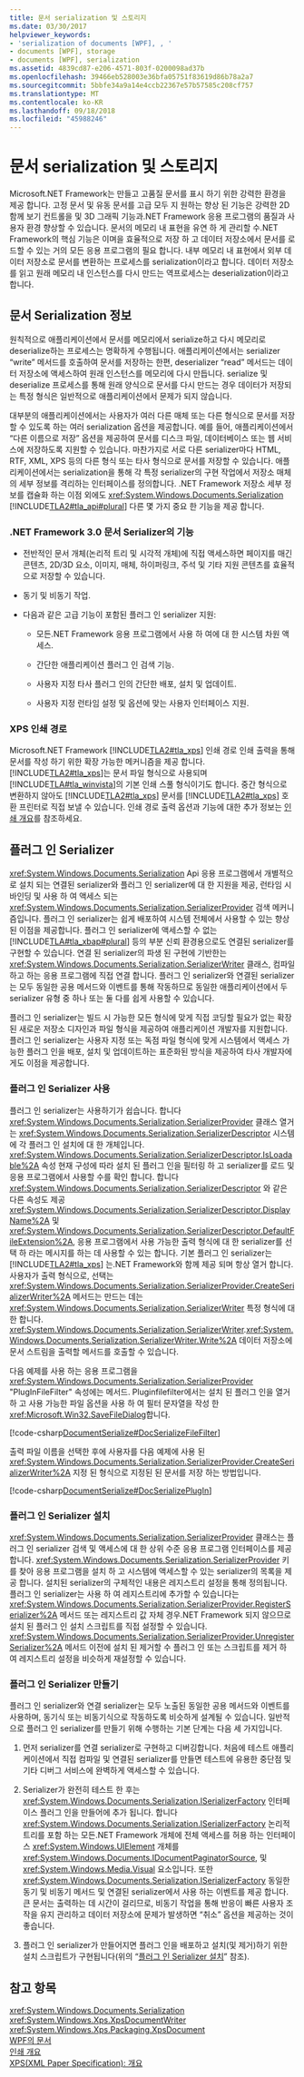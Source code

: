 ```yaml
---
title: 문서 serialization 및 스토리지
ms.date: 03/30/2017
helpviewer_keywords:
- 'serialization of documents [WPF], , '
- documents [WPF], storage
- documents [WPF], serialization
ms.assetid: 4839cd87-e206-4571-803f-0200098ad37b
ms.openlocfilehash: 39466eb528003e36bfa05751f83619d86b78a2a7
ms.sourcegitcommit: 5bbfe34a9a14e4ccb22367e57b57585c208cf757
ms.translationtype: MT
ms.contentlocale: ko-KR
ms.lasthandoff: 09/18/2018
ms.locfileid: "45988246"
---
```

# <a name="document-serialization-and-storage"></a>문서 serialization 및 스토리지
Microsoft.NET Framework는 만들고 고품질 문서를 표시 하기 위한 강력한 환경을 제공 합니다.  고정 문서 및 유동 문서를 고급 모두 지 원하는 향상 된 기능은 강력한 2D 함께 보기 컨트롤을 및 3D 그래픽 기능과.NET Framework 응용 프로그램의 품질과 사용자 환경 향상할 수 있습니다.  문서의 메모리 내 표현을 유연 하 게 관리할 수.NET Framework의 핵심 기능은 이며을 효율적으로 저장 하 고 데이터 저장소에서 문서를 로드할 수 있는 거의 모든 응용 프로그램의 필요 합니다.  내부 메모리 내 표현에서 외부 데이터 저장소로 문서를 변환하는 프로세스를 serialization이라고 합니다.  데이터 저장소를 읽고 원래 메모리 내 인스턴스를 다시 만드는 역프로세스는 deserialization이라고 합니다.  
  
 
  
<a name="AboutSerialization"></a>   
## <a name="about-document-serialization"></a>문서 Serialization 정보  
 원칙적으로 애플리케이션에서 문서를 메모리에서 serialize하고 다시 메모리로 deserialize하는 프로세스는 명확하게 수행됩니다.  애플리케이션에서는 serializer “write” 메서드를 호출하여 문서를 저장하는 한편, deserializer “read” 메서드는 데이터 저장소에 액세스하여 원래 인스턴스를 메모리에 다시 만듭니다.  serialize 및 deserialize 프로세스를 통해 원래 양식으로 문서를 다시 만드는 경우 데이터가 저장되는 특정 형식은 일반적으로 애플리케이션에서 문제가 되지 않습니다.  
  
 대부분의 애플리케이션에서는 사용자가 여러 다른 매체 또는 다른 형식으로 문서를 저장할 수 있도록 하는 여러 serialization 옵션을 제공합니다.  예를 들어, 애플리케이션에서 “다른 이름으로 저장” 옵션을 제공하여 문서를 디스크 파일, 데이터베이스 또는 웹 서비스에 저장하도록 지원할 수 있습니다.  마찬가지로 서로 다른 serializer마다 HTML, RTF, XML, XPS 등의 다른 형식 또는 타사 형식으로 문서를 저장할 수 있습니다.  애플리케이션에서는 serialization을 통해 각 특정 serializer의 구현 작업에서 저장소 매체의 세부 정보를 격리하는 인터페이스를 정의합니다.  .NET Framework 저장소 세부 정보를 캡슐화 하는 이점 외에도 <xref:System.Windows.Documents.Serialization> [!INCLUDE[TLA2#tla_api#plural](../../../../includes/tla2sharptla-apisharpplural-md.md)] 다른 몇 가지 중요 한 기능을 제공 합니다.  
  
### <a name="features-of-net-framework-30-document-serializers"></a>.NET Framework 3.0 문서 Serializer의 기능  
  
-   전반적인 문서 개체(논리적 트리 및 시각적 개체)에 직접 액세스하면 페이지를 매긴 콘텐츠, 2D/3D 요소, 이미지, 매체, 하이퍼링크, 주석 및 기타 지원 콘텐츠를 효율적으로 저장할 수 있습니다.  
  
-   동기 및 비동기 작업.  
  
-   다음과 같은 고급 기능이 포함된 플러그 인 serializer 지원:  
  
    -   모든.NET Framework 응용 프로그램에서 사용 하 여에 대 한 시스템 차원 액세스.  
  
    -   간단한 애플리케이션 플러그 인 검색 기능.  
  
    -   사용자 지정 타사 플러그 인의 간단한 배포, 설치 및 업데이트.  
  
    -   사용자 지정 런타임 설정 및 옵션에 맞는 사용자 인터페이스 지원.  
  
### <a name="xps-print-path"></a>XPS 인쇄 경로  
 Microsoft.NET Framework [!INCLUDE[TLA2#tla_xps](../../../../includes/tla2sharptla-xps-md.md)] 인쇄 경로 인쇄 출력을 통해 문서를 작성 하기 위한 확장 가능한 메커니즘을 제공 합니다.  [!INCLUDE[TLA2#tla_xps](../../../../includes/tla2sharptla-xps-md.md)]는 문서 파일 형식으로 사용되며 [!INCLUDE[TLA#tla_winvista](../../../../includes/tlasharptla-winvista-md.md)]의 기본 인쇄 스풀 형식이기도 합니다.  중간 형식으로 변환하지 않아도 [!INCLUDE[TLA2#tla_xps](../../../../includes/tla2sharptla-xps-md.md)] 문서를 [!INCLUDE[TLA2#tla_xps](../../../../includes/tla2sharptla-xps-md.md)] 호환 프린터로 직접 보낼 수 있습니다.  인쇄 경로 출력 옵션과 기능에 대한 추가 정보는 [인쇄 개요](../../../../docs/framework/wpf/advanced/printing-overview.md)를 참조하세요.  
  
<a name="PluginSerializers"></a>   
## <a name="plug-in-serializers"></a>플러그 인 Serializer  
 <xref:System.Windows.Documents.Serialization> Api 응용 프로그램에서 개별적으로 설치 되는 연결된 serializer와 플러그 인 serializer에 대 한 지원을 제공, 런타임 시 바인딩 및 사용 하 여 액세스 되는 <xref:System.Windows.Documents.Serialization.SerializerProvider> 검색 메커니즘입니다.  플러그 인 serializer는 쉽게 배포하여 시스템 전체에서 사용할 수 있는 향상된 이점을 제공합니다.  플러그 인 serializer에 액세스할 수 없는 [!INCLUDE[TLA#tla_xbap#plural](../../../../includes/tlasharptla-xbapsharpplural-md.md)] 등의 부분 신뢰 환경용으로도 연결된 serializer를 구현할 수 있습니다.  연결 된 serializer의 파생 된 구현에 기반한는 <xref:System.Windows.Documents.Serialization.SerializerWriter> 클래스, 컴파일하고 하는 응용 프로그램에 직접 연결 합니다.  플러그 인 serializer와 연결된 serializer는 모두 동일한 공용 메서드와 이벤트를 통해 작동하므로 동일한 애플리케이션에서 두 serializer 유형 중 하나 또는 둘 다를 쉽게 사용할 수 있습니다.  
  
 플러그 인 serializer는 빌드 시 가능한 모든 형식에 맞게 직접 코딩할 필요가 없는 확장된 새로운 저장소 디자인과 파일 형식을 제공하여 애플리케이션 개발자를 지원합니다.  플러그 인 serializer는 사용자 지정 또는 독점 파일 형식에 맞게 시스템에서 액세스 가능한 플러그 인을 배포, 설치 및 업데이트하는 표준화된 방식을 제공하여 타사 개발자에게도 이점을 제공합니다.  
  
### <a name="using-a-plug-in-serializer"></a>플러그 인 Serializer 사용  
 플러그 인 serializer는 사용하기가 쉽습니다.  합니다 <xref:System.Windows.Documents.Serialization.SerializerProvider> 클래스 열거는 <xref:System.Windows.Documents.Serialization.SerializerDescriptor> 시스템에 각 플러그 인 설치에 대 한 개체입니다.  <xref:System.Windows.Documents.Serialization.SerializerDescriptor.IsLoadable%2A> 속성 현재 구성에 따라 설치 된 플러그 인을 필터링 하 고 serializer를 로드 및 응용 프로그램에서 사용할 수를 확인 합니다.  합니다 <xref:System.Windows.Documents.Serialization.SerializerDescriptor> 와 같은 다른 속성도 제공 <xref:System.Windows.Documents.Serialization.SerializerDescriptor.DisplayName%2A> 및 <xref:System.Windows.Documents.Serialization.SerializerDescriptor.DefaultFileExtension%2A>, 응용 프로그램에서 사용 가능한 출력 형식에 대 한 serializer를 선택 하 라는 메시지를 하는 데 사용할 수 있는 합니다.  기본 플러그 인 serializer는 [!INCLUDE[TLA2#tla_xps](../../../../includes/tla2sharptla-xps-md.md)] 는.NET Framework와 함께 제공 되며 항상 열거 합니다.  사용자가 출력 형식으로, 선택는 <xref:System.Windows.Documents.Serialization.SerializerProvider.CreateSerializerWriter%2A> 메서드는 만드는 데는 <xref:System.Windows.Documents.Serialization.SerializerWriter> 특정 형식에 대 한 합니다.  <xref:System.Windows.Documents.Serialization.SerializerWriter>.<xref:System.Windows.Documents.Serialization.SerializerWriter.Write%2A> 데이터 저장소에 문서 스트림을 출력할 메서드를 호출할 수 있습니다.  
  
 다음 예제를 사용 하는 응용 프로그램을 <xref:System.Windows.Documents.Serialization.SerializerProvider> "PlugInFileFilter" 속성에는 메서드.  Pluginfilefilter에서는 설치 된 플러그 인을 열거 하 고 사용 가능한 파일 옵션을 사용 하 여 필터 문자열을 작성 한 <xref:Microsoft.Win32.SaveFileDialog>합니다.  
  
 [!code-csharp[DocumentSerialize#DocSerializeFileFilter](../../../../samples/snippets/csharp/VS_Snippets_Wpf/DocumentSerialize/CSharp/ThumbViewer.cs#docserializefilefilter)]  
  
 출력 파일 이름을 선택한 후에 사용자를 다음 예제에 사용 된 <xref:System.Windows.Documents.Serialization.SerializerProvider.CreateSerializerWriter%2A> 지정 된 형식으로 지정된 된 문서를 저장 하는 방법입니다.  
  
 [!code-csharp[DocumentSerialize#DocSerializePlugIn](../../../../samples/snippets/csharp/VS_Snippets_Wpf/DocumentSerialize/CSharp/ThumbViewer.cs#docserializeplugin)]  
  
<a name="InstallingPluginSerializers"></a>   
### <a name="installing-plug-in-serializers"></a>플러그 인 Serializer 설치  
 <xref:System.Windows.Documents.Serialization.SerializerProvider> 클래스는 플러그 인 serializer 검색 및 액세스에 대 한 상위 수준 응용 프로그램 인터페이스를 제공 합니다.  <xref:System.Windows.Documents.Serialization.SerializerProvider> 키를 찾아 응용 프로그램을 설치 하 고 시스템에 액세스할 수 있는 serializer의 목록을 제공 합니다.  설치된 serializer의 구체적인 내용은 레지스트리 설정을 통해 정의됩니다.  플러그 인 serializer는 사용 하 여 레지스트리에 추가할 수 있습니다는 <xref:System.Windows.Documents.Serialization.SerializerProvider.RegisterSerializer%2A> 메서드 또는 레지스트리 값 자체 경우.NET Framework 되지 않으므로 설치 된 플러그 인 설치 스크립트를 직접 설정할 수 있습니다.  <xref:System.Windows.Documents.Serialization.SerializerProvider.UnregisterSerializer%2A> 메서드 이전에 설치 된 제거할 수 플러그 인 또는 스크립트를 제거 하 여 레지스트리 설정을 비슷하게 재설정할 수 있습니다.  
  
### <a name="creating-a-plug-in-serializer"></a>플러그 인 Serializer 만들기  
 플러그 인 serializer와 연결 serializer는 모두 노출된 동일한 공용 메서드와 이벤트를 사용하며, 동기식 또는 비동기식으로 작동하도록 비슷하게 설계될 수 있습니다.  일반적으로 플러그 인 serializer를 만들기 위해 수행하는 기본 단계는 다음 세 가지입니다.  
  
1.  먼저 serializer를 연결 serializer로 구현하고 디버깅합니다.  처음에 테스트 애플리케이션에서 직접 컴파일 및 연결된 serializer를 만들면 테스트에 유용한 중단점 및 기타 디버그 서비스에 완벽하게 액세스할 수 있습니다.  
  
2.  Serializer가 완전히 테스트 한 후는 <xref:System.Windows.Documents.Serialization.ISerializerFactory> 인터페이스 플러그 인을 만들어에 추가 됩니다.  합니다 <xref:System.Windows.Documents.Serialization.ISerializerFactory> 논리적 트리를 포함 하는 모든.NET Framework 개체에 전체 액세스를 허용 하는 인터페이스 <xref:System.Windows.UIElement> 개체를 <xref:System.Windows.Documents.IDocumentPaginatorSource>, 및 <xref:System.Windows.Media.Visual> 요소입니다.  또한 <xref:System.Windows.Documents.Serialization.ISerializerFactory> 동일한 동기 및 비동기 메서드 및 연결된 serializer에서 사용 하는 이벤트를 제공 합니다.  큰 문서는 출력하는 데 시간이 걸리므로, 비동기 작업을 통해 반응이 빠른 사용자 조작을 유지 관리하고 데이터 저장소에 문제가 발생하면 “취소” 옵션을 제공하는 것이 좋습니다.  
  
3.  플러그 인 serializer가 만들어지면 플러그 인을 배포하고 설치(및 제거)하기 위한 설치 스크립트가 구현됩니다(위의 “[플러그 인 Serializer 설치](#InstallingPluginSerializers)” 참조).  
  
## <a name="see-also"></a>참고 항목  
 <xref:System.Windows.Documents.Serialization>  
 <xref:System.Windows.Xps.XpsDocumentWriter>  
 <xref:System.Windows.Xps.Packaging.XpsDocument>  
 [WPF의 문서](../../../../docs/framework/wpf/advanced/documents-in-wpf.md)  
 [인쇄 개요](../../../../docs/framework/wpf/advanced/printing-overview.md)  
 [XPS(XML Paper Specification): 개요](https://go.microsoft.com/fwlink?LinkID=106246)
